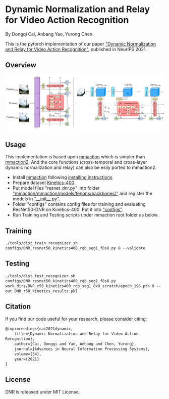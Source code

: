 # Dynamic Normalization and Relay for Video Action Recognition
By Dongqi Cai, Anbang Yao, Yurong Chen.

This is the pytorch implementation of our paper ["Dynamic Normalization and Relay for Video Action Recognition"](https://proceedings.neurips.cc/paper/2021/file/5bd529d5b07b647a8863cf71e98d651a-Paper.pdf), published in NeurIPS 2021.

## Overview
<p align="center"><img src="DNR_overview_1111.png" width="800" /></p>

## Usage

This implementation is based upon [mmaction](https://github.com/open-mmlab/mmaction.git) which is simpler than [mmaction2](). And the core functions (cross-temporal and cross-layer dynamic normalization and relay) can also be esily ported to mmaction2. 
* Install [mmaction](https://github.com/open-mmlab/mmaction.git) following [installing instructions](https://github.com/open-mmlab/mmaction/blob/master/INSTALL.md).
* Prepare dataset [Kinetics-400](https://github.com/open-mmlab/mmaction/blob/master/data_tools/kinetics400/PREPARING_KINETICS400.md).
* Put model files "resnet_dnr.py" into folder ["mmaction/mmaction/models/tenons/backbones/"](https://github.com/open-mmlab/mmaction/tree/master/mmaction/models/tenons/backbones) and register the models in ["\_\_init\_\_.py"](https://github.com/open-mmlab/mmaction/blob/master/mmaction/models/tenons/backbones/__init__.py).
* Folder "configs" contains config files for training and evaluating ResNet50-DNR on Kinetics-400. Put it into ["configs"](https://github.com/open-mmlab/mmaction/tree/master/configs).
* Run Training and Testing scripts under mmaction root folder as below.

## Training
```
./tools/dist_train_recognizer.sh configs/DNR_resnet50_kinetics400_rgb_seg1_f8s8.py 8 --validate
```

## Testing
```
./tools/dist_test_recognizer.sh configs/DNR_resnet50_kinetics400_rgb_seg1_f8s8.py work_dirs/DNR_r50_kinetics400_rgb_seg1_8x8_scratch/epoch_196.pth 8 --out DNR_r50_kinetics_results.pkl
```

## Citation

If you find our code useful for your research, please consider citing:

    @inproceedings{cai2021dynamic,
        title={Dynamic Normalization and Relay for Video Action Recognition},
        author={Cai, Dongqi and Yao, Anbang and Chen, Yurong},
        journal={Advances in Neural Information Processing Systems},
        volume={34},
        year={2021}
    }


## License

DNR is released under MIT License.
